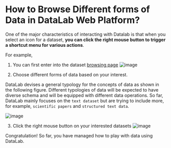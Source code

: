 # How to Browse Different forms of Data in DataLab Web Platform?


One of the major characteristics of interacting with Datalab is that when you select an icon for a dataset, **you can click the right mouse button to trigger
a shortcut menu for various actions**.

For example, 

1. You can first enter into the dataset [browsing page](http://datalab.nlpedia.ai/datasets_explore/text_dataset)
![image](https://user-images.githubusercontent.com/59123869/155355305-96578e9b-87f0-4f3f-8858-1f6aa040c779.png)


2. Choose different forms of data based on your interest.

DataLab devises a general typology for the concepts of data as shown in the following figure. Different typologies of data will be expected to have diverse schema and will be equipped with different data operations.
So far, DataLab mainly focuses on the `text dataset` but are trying to include more, for example, `scientific papers` and `structured text data`.


![image](https://user-images.githubusercontent.com/59123869/155357470-8b95671c-d5e4-45bb-9edf-076d33c1e6f2.png)



3. Click the right mouse button on your interested datasets
![image](https://user-images.githubusercontent.com/59123869/155357638-a5c07d55-50a7-44ab-9deb-24fd8694c33d.png)


Congratulation! So far, you have managed how to play with data using DataLab.

